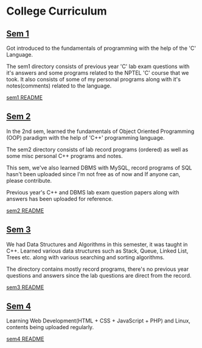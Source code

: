 # College Curriculum

## [Sem 1](./sem1)
Got introduced to the fundamentals of programming with the help of the 'C' Language.

The sem1 directory consists of previous year 'C' lab exam questions with it's answers and some programs related to the NPTEL 'C' course that we took. It also consists of some of my personal programs along with it's notes(comments) related to the language.

[sem1 README](./sem1/README.md)

## [Sem 2](./sem2)
In the 2nd sem, learned the fundamentals of Object Oriented Programming (OOP) paradigm with the help of 'C++' programming language.

The sem2 directory consists of lab record programs (ordered) as well as some misc personal C++ programs and notes.

This sem, we've also learned DBMS with MySQL, record programs of SQL hasn't been uploaded since I'm not free as of now and If anyone can, please contribute.

Previous year's C++ and DBMS lab exam question papers along with answers has been uploaded for reference. 

[sem2 README](./sem2/README.md)

## [Sem 3](./sem3)
We had Data Structures and Algorithms in this semester, it was taught in C++. Learned various data structures such as Stack, Queue, Linked List, Trees etc. along with various searching and sorting algorithms.

The directory contains mostly record programs, there's no previous year questions and answers since the lab questions are direct from the record.

[sem3 README](./sem3/README.md)

## [Sem 4](./sem4)
Learning Web Development(HTML + CSS + JavaScript + PHP) and Linux, contents being uploaded regularly.

[sem4 README](./sem4/README.md)
